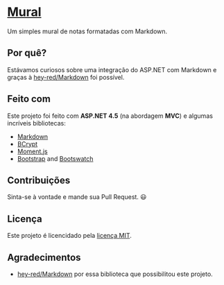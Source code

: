 # [Mural](https://mural-demo.apphb.com)

Um simples mural de notas formatadas com Markdown.

## Por quê?

Estávamos curiosos sobre uma integração do ASP.NET com Markdown e graças à [hey-red/Markdown](https://github.com/hey-red/Markdown) foi possível.

## Feito com

Este projeto foi feito com __ASP.NET 4.5__ (na abordagem __MVC__) e algumas incríveis bibliotecas:

- [Markdown](//www.nuget.org/packages/Markdown/)
- [BCrypt](//www.nuget.org/packages/BCrypt/)
- [Moment.js](//momentjs.com/)
- [Bootstrap](//getbootstrap.com/) and [Bootswatch](//bootswatch.com/)

## Contribuições

Sinta-se à vontade e mande sua Pull Request. :smiley:

## Licença

Este projeto é licencidado pela [licença MIT](/LICENSE).

## Agradecimentos

- [hey-red/Markdown](https://github.com/hey-red/Markdown) por essa biblioteca que possibilitou este projeto.
